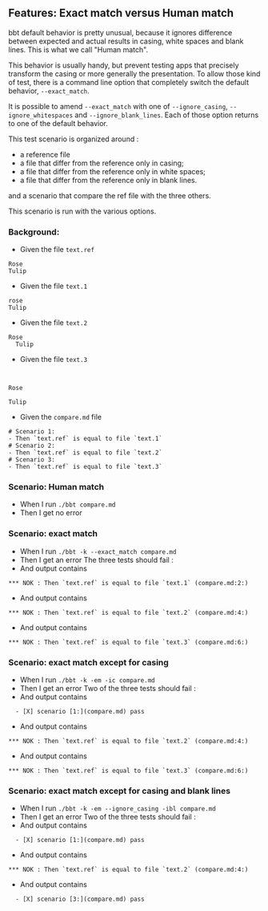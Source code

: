 ## Features: Exact match versus Human match

bbt default behavior is pretty unusual, because it ignores difference between expected and actual results in casing, white spaces and blank lines.
This is what we call "Human match".

This behavior is usually handy, but prevent testing apps that precisely transform the casing or more generally the presentation.
To allow those kind of test, there is a command line option that completely switch the default behavior, `--exact_match`.

It is possible to amend `--exact_match` with one of `--ignore_casing`, `--ignore_whitespaces` and `--ignore_blank_lines`.
Each of those option returns to one of the default behavior.

This test scenario is organized around :
- a reference file
- a file that differ from the reference only in casing;
- a file that differ from the reference only in white spaces;
- a file that differ from the reference only in blank lines.

and a scenario that compare the ref file with the three others.

This scenario is run with the various options.

### Background:

- Given the file `text.ref`
```
Rose
Tulip
```

- Given the file `text.1`
```
rose
Tulip
```

- Given the file `text.2`
```
Rose
  Tulip
```

- Given the file `text.3`
```

  
Rose

Tulip
```

- Given the `compare.md` file
~~~
# Scenario 1:
- Then `text.ref` is equal to file `text.1`
# Scenario 2:
- Then `text.ref` is equal to file `text.2`
# Scenario 3:
- Then `text.ref` is equal to file `text.3`
~~~

### Scenario: Human match

- When I run `./bbt compare.md`
- Then I get no error

### Scenario: exact match

- When I run `./bbt -k --exact_match compare.md`
- Then I get an error
  The three tests should fail :
- And output contains
~~~
*** NOK : Then `text.ref` is equal to file `text.1` (compare.md:2:)    
~~~
- And output contains
~~~
*** NOK : Then `text.ref` is equal to file `text.2` (compare.md:4:)    
~~~
- And output contains
~~~
*** NOK : Then `text.ref` is equal to file `text.3` (compare.md:6:)    
~~~

### Scenario: exact match except for casing

- When I run `./bbt -k -em -ic compare.md`
- Then I get an error
  Two of the three tests should fail :
- And output contains
~~~
  - [X] scenario [1:](compare.md) pass    
~~~
- And output contains
~~~
*** NOK : Then `text.ref` is equal to file `text.2` (compare.md:4:)    
~~~
- And output contains
~~~
*** NOK : Then `text.ref` is equal to file `text.3` (compare.md:6:)    
~~~

### Scenario: exact match except for casing and blank lines

- When I run `./bbt -k -em --ignore_casing -ibl compare.md`
- Then I get an error
  Two of the three tests should fail :
- And output contains
~~~
  - [X] scenario [1:](compare.md) pass    
~~~
- And output contains
~~~
*** NOK : Then `text.ref` is equal to file `text.2` (compare.md:4:)    
~~~
- And output contains
~~~
  - [X] scenario [3:](compare.md) pass    
~~~
